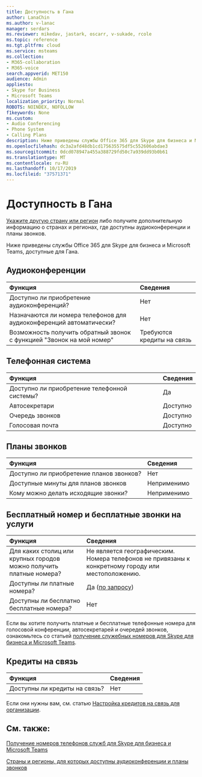 ```yaml
---
title: Доступность в Гана
author: LanaChin
ms.author: v-lanac
manager: serdars
ms.reviewer: mikedav, jastark, oscarr, v-sukade, rcole
ms.topic: reference
ms.tgt.pltfrm: cloud
ms.service: msteams
ms.collection:
- M365-collaboration
- M365-voice
search.appverid: MET150
audience: Admin
appliesto:
- Skype for Business
- Microsoft Teams
localization_priority: Normal
ROBOTS: NOINDEX, NOFOLLOW
f1keywords: None
ms.custom:
- Audio Conferencing
- Phone System
- Calling Plans
description: Ниже приведены службы Office 365 для Skype для бизнеса и Microsoft Teams, доступные для Гана.
ms.openlocfilehash: dc3a2afd48db1cd175635575df5c552606abdae3
ms.sourcegitcommit: 0dcd078947a455a388729fd50c7a939dd93b0b61
ms.translationtype: MT
ms.contentlocale: ru-RU
ms.lasthandoff: 10/17/2019
ms.locfileid: "37571371"
---
```

# <a name="availability-in-ghana"></a>Доступность в Гана

[Укажите другую страну или регион](country-and-region-availability-for-audio-conferencing-and-calling-plans.md) либо получите дополнительную информацию о странах и регионах, где доступны аудиоконференции и планы звонков.

Ниже приведены службы Office 365 для Skype для бизнеса и Microsoft Teams, доступные для Гана.
  
## <a name="audio-conferencing"></a>Аудиоконференции

|**Функция**|**Сведения**|
|:-----|:-----|
|Доступно ли приобретение аудиоконференций?  <br/> |Нет  <br/> |
|Назначаются ли номера телефонов для аудиоконференций автоматически?  <br/> |Нет  <br/> |
|Возможность получить обратный звонок с функцией "Звонок на мой номер"  <br/> | Требуются кредиты на связь <br/> |
   
## <a name="phone-system"></a>Телефонная система

|**Функция**|**Сведения**|
|:-----|:-----|
|Доступно ли приобретение телефонной системы?  <br/> |Да  <br/> |
|Автосекретари <br/> |Доступно  <br/> |
|Очередь звонков  <br/> |Доступно  <br/> |
|Голосовая почта  <br/> |Доступно  <br/> |
   
## <a name="calling-plans"></a>Планы звонков

|**Функция**|**Сведения**|
|:-----|:-----|
|Доступно ли приобретение планов звонков?  <br/> |Нет  <br/> |
|Доступные минуты для планов звонков  <br/> |Неприменимо  <br/> |
|Кому можно делать исходящие звонки?  <br/> |Неприменимо  <br/> |
   
## <a name="toll-and-toll-free-numbers-for-services"></a>Бесплатный номер и бесплатные звонки на услуги

|**Функция**|**Сведения**|
|:-----|:-----|
|Для каких столиц или крупных городов можно получить платные номера?   | Не является географическим. Номера телефонов не привязаны к конкретному городу или местоположению. <br/> |
|Доступны ли платные номера?  <br/> |Да ([по запросу](../manage-phone-numbers-for-your-organization/contact-pstn-service-desk.md)) <br/> |
|Доступны ли бесплатно бесплатные номера?  <br/> |Нет  <br/> |
   
 Если вы хотите получить платные и бесплатные телефонные номера для голосовой конференции, автосекретарей и очередей звонков, ознакомьтесь со статьей [получение служебных номеров для Skype для бизнеса и Microsoft Teams](/microsoftteams/getting-service-phone-numbers).
  
## <a name="communications-credits"></a>Кредиты на связь

|**Функция**|**Сведения**|
|:-----|:-----|
|Доступны ли кредиты на связь?  <br/> |Нет  <br/> |
   
Если они нужны вам, см. статью [Настройка кредитов на связь для организации](../set-up-communications-credits-for-your-organization.md).
  
## <a name="related-topics"></a>См. также:

[Получение номеров телефонов служб для Skype для бизнеса и Microsoft Teams](/microsoftteams/getting-service-phone-numbers)

[Страны и регионы, для которых доступны аудиоконференции и планы звонков](country-and-region-availability-for-audio-conferencing-and-calling-plans.md)

